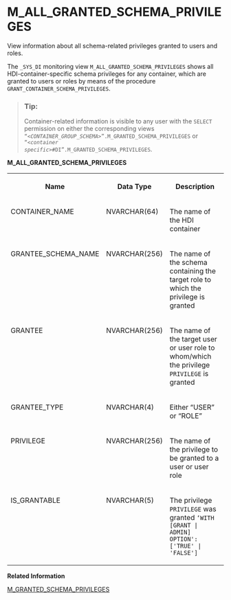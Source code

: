 <!-- loioe00400d917a5467f938fce909da28ea4 -->

# M\_ALL\_GRANTED\_SCHEMA\_PRIVILEGES

View information about all schema-related privileges granted to users and roles.



The `_SYS_DI` monitoring view `M_ALL_GRANTED_SCHEMA_PRIVILEGES` shows all HDI-container-specific schema privileges for any container, which are granted to users or roles by means of the procedure `GRANT_CONTAINER_SCHEMA_PRIVILEGES`.

> ### Tip:  
> Container-related information is visible to any user with the `SELECT` permission on either the corresponding views <code>“<i class="varname">&lt;CONTAINER_GROUP_SCHEMA&gt;</i>”.M_GRANTED_SCHEMA_PRIVILEGES</code> or <code>“<i class="varname">&lt;container specific&gt;</i>#DI”.M_GRANTED_SCHEMA_PRIVILEGES</code>.



**M\_ALL\_GRANTED\_SCHEMA\_PRIVILEGES**


<table>
<tr>
<th valign="top">

Name

</th>
<th valign="top">

Data Type

</th>
<th valign="top">

Description

</th>
</tr>
<tr>
<td valign="top">

CONTAINER\_NAME

</td>
<td valign="top">

NVARCHAR\(64\)

</td>
<td valign="top">

The name of the HDI container

</td>
</tr>
<tr>
<td valign="top">

GRANTEE\_SCHEMA\_NAME

</td>
<td valign="top">

NVARCHAR\(256\)

</td>
<td valign="top">

The name of the schema containing the target role to which the privilege is granted

</td>
</tr>
<tr>
<td valign="top">

GRANTEE

</td>
<td valign="top">

NVARCHAR\(256\)

</td>
<td valign="top">

The name of the target user or user role to whom/which the privilege `PRIVILEGE` is granted

</td>
</tr>
<tr>
<td valign="top">

GRANTEE\_TYPE

</td>
<td valign="top">

NVARCHAR\(4\)

</td>
<td valign="top">

Either “USER” or “ROLE” 

</td>
</tr>
<tr>
<td valign="top">

PRIVILEGE

</td>
<td valign="top">

NVARCHAR\(256\)

</td>
<td valign="top">

The name of the privilege to be granted to a user or user role

</td>
</tr>
<tr>
<td valign="top">

IS\_GRANTABLE

</td>
<td valign="top">

NVARCHAR\(5\)

</td>
<td valign="top">

The privilege `PRIVILEGE` was granted `‘WITH [GRANT | ADMIN] OPTION': ['TRUE' | 'FALSE']` 

</td>
</tr>
</table>

**Related Information**  


[M\_GRANTED\_SCHEMA\_PRIVILEGES](../../20-HDI-Cloud-Content-Development/m-granted-schema-privileges-77bf987.md "View information about the schema-related privileges granted to users and roles.")

